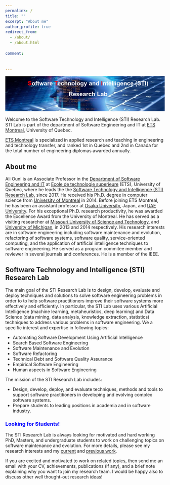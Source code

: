 ```yaml
---
permalink: /
title: ""
excerpt: "About me"
author_profile: true
redirect_from:
  - /about/
  - /about.html

comment:


---
```


![STI Lab](images/logo.png)



Welcome to the Software Technology and Intelligence (STI) Research Lab. 
STI Lab is part of the department of Software Engineering and IT at [ETS Montreal](https://www.etsmtl.ca/), University of Quebec.

[ETS Montreal](https://www.etsmtl.ca/) is specialized in applied research and teaching in engineering and technology transfer, and ranked 1st in Quebec and 2nd in Canada for the total number of engineering diplomas awarded annually. 


## About me

Ali Ouni is an Associate Professor in 
the [Department of Software Engineering and IT](https://www.etsmtl.ca/ets/gouvernance/decanats-et-departements/departement-genie-logiciel-ti) 
at [Ecole de technologie superieure](https://www.etsmtl.ca/en/home) (ETS), University of Quebec, where he leads the 
the [Software Technology and Intelligence (STI) Research Lab](https://ouniali.github.io), since 2017. 
He received his Ph.D. degree in computer science from [University of Montreal](https://www.umontreal.ca/en/) in 2014. 
Before joining ETS Montreal, he has been an assistant professor at [Osaka University](https://www.osaka-u.ac.jp/en), Japan, and [UAE University](https://www.uaeu.ac.ae/en/). 
For his exceptional Ph.D. research productivity, he was awarded the Excellence Award from the University of Montreal. 
He has served as a visiting researcher at [Missouri University of Science and Technology](https://www.mst.edu/), and [University of Michigan](https://umdearborn.edu/), in 2013 and 2014 respectively. 
His research interests are in software engineering including software maintenance and evolution, refactoring of software systems, 
software quality, service-oriented computing, and the application of artificial intelligence techniques to software engineering. 
He served as a program commitee member and reviewer in several journals and conferences. He is a member of the IEEE.


## Software Technology and Intelligence (STI) Research Lab

The main goal of the STI Research Lab is to design, develop, evaluate and deploy techniques and solutions to solve software engineering problems
in order to to help software practitioners improve their software systems more effectively and efficiently. In particular, the STI Lab uses various Artificial Intelligence 
(machine learning, metaheuristics, deep learning) and Data Science (data mining, data analysis, knowledge extraction, statistics) techniques to address various problems 
in software engineering. 
We a specific interest and expertise in following topics:

* Automating Software Development Using Artificial Intelligence
* Search Based Software Engineering
* Software Maintenance and Evolution
* Software Refactoring
* Technical Debt and Software Quality Assurance
* Empirical Software Engineering 
* Human aspects in Software Engineering


The mission of the STI Research Lab includes:
* Design, develop, deploy, and evaluate techniques, methods and tools to support software practitioners in developing and evolving complex software systems.
* Prepare students to leading positions in academia and in software industry.


### <span style="color:blue">Looking for Students!</span>

The STI Research Lab is always looking for motivated and hard working PhD, Masters, and undergraduate students to work on challenging topics on software maintenance and evolution.
For more details, please see my research interests and my [current](https://ouniali.github.io/research/) and [previous work](https://ouniali.github.io/publications/). 

If you are excited and motivated to work on related topics, then send me an email with your CV, achievements, publications (if any), and a brief note explaining why you want to join my research team. 
I would be happy also to discuss other well thought-out research ideas!



